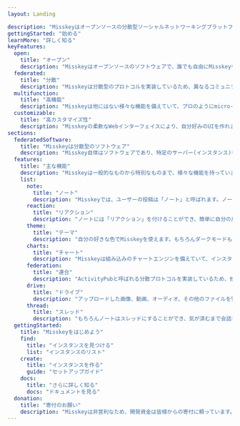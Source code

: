 ```yaml
---
layout: Landing

description: "Misskeyはオープンソースの分散型ソーシャルネットワーキングプラットフォームです。"
gettingStarted: "始める"
learnMore: "詳しく知る"
keyFeatures:
  open:
    title: "オープン"
    description: "Misskeyはオープンソースのソフトウェアで、誰でも自由にMisskeyを利用できます。"
  federated:
    title: "分散"
    description: "Misskeyは分散型のプロトコルを実装しているため、異なるコミュニティ同士が繋がります。"
  multifunction:
    title: "高機能"
    description: "Misskeyは他にはない様々な機能を備えていて、プロのようにmicro-blogging可能です。"
  customizable:
    title: "高カスタマイズ性"
    description: "Misskeyの柔軟なWebインターフェイスにより、自分好みのUIを作れます。"
sections:
  federatedSoftware:
    title: "Misskeyは分散型のソフトウェア"
    description: "Misskey自体はソフトウェアであり、特定のサーバー(インスタンス)を指すものではありません。誰でもMisskeyを使ったインスタンスを作成できるため、既に様々なインスタンスが存在しています。インスタンスによって主な話題のテーマやユーザー層、言語などは異なります。自分にあったインスタンスを探すのも楽しみのひとつです。また重要な特徴として、MisskeyはActivityPubと呼ばれる分散通信プロトコルを実装しているので、どのインスタンスを選んでも他のインスタンスのユーザーとやりとりすることができます。"
  features:
    title: "主な機能"
    description: "Misskeyは一般的なものから特別なものまで、様々な機能を持っています。その一部を紹介します。"
    list:
      note:
        title: "ノート"
        description: "Misskeyでは、ユーザーの投稿は「ノート」と呼ばれます。ノートでは、他のノートを引用したり、画像、動画、オーディオ、その他の任意のファイルを添付することもできます。"
      reaction:
        title: "リアクション"
        description: "ノートには「リアクション」を付けることができ、簡単に自分の反応を表現することが出来ます。"
      theme:
        title: "テーマ"
        description: "自分の好きな色でMisskeyを使えます。もちろんダークモードもサポートしています。自分でテーマを作ることも可能です。"
      charts:
        title: "チャート"
        description: "Misskeyは組み込みのチャートエンジンを備えていて、インスタンスの利用状況などが簡単に可視化できます。"
      federation:
        title: "連合"
        description: "ActivityPubと呼ばれる分散プロトコルを実装しているため、他のMisskeyインスタンスだけでなく、ActivityPubをサポートする他のソフトウェアともやりとりできます。"
      drive:
        title: "ドライブ"
        description: "アップロードした画像、動画、オーディオ、その他のファイルを管理するインターフェイスがあります。そのため、お気に入りのコンテンツをフォルダ分けしたり、再度共有することも簡単です。"
      thread:
        title: "スレッド"
        description: "もちろんノートはスレッドにすることができ、気が済むまで会話を続けられます。"
  gettingStarted:
    title: "Misskeyをはじめよう"
    find:
      title: "インスタンスを見つける"
      list: "インスタンスのリスト"
    create:
      title: "インスタンスを作る"
      guide: "セットアップガイド"
    docs:
      title: "さらに詳しく知る"
      docs: "ドキュメントを見る"
  donation:
    title: "寄付のお願い"
    description: "Misskeyは非営利なため、開発資金は皆様からの寄付に頼っています。Misskeyを気に入られたら、今後も開発を続けられるようにぜひ支援をお願いします。"
---
```

